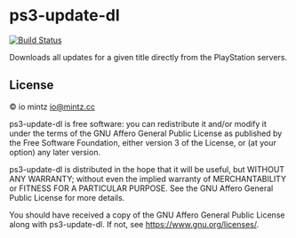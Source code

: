 # ps3-update-dl

[![Build Status](https://img.shields.io/travis/iomintz/ps3-update-dl/trunk.svg?label=tests)](https://travis-ci.org/iomintz/ps3-update-dl)

Downloads all updates for a given title directly from the PlayStation servers.

## License

© io mintz <io@mintz.cc>

ps3-update-dl is free software: you can redistribute it and/or modify
it under the terms of the GNU Affero General Public License as
published by the Free Software Foundation, either version 3 of the
License, or (at your option) any later version.

ps3-update-dl is distributed in the hope that it will be useful,
but WITHOUT ANY WARRANTY; without even the implied warranty of
MERCHANTABILITY or FITNESS FOR A PARTICULAR PURPOSE. See the
GNU Affero General Public License for more details.

You should have received a copy of the GNU Affero General Public License
along with ps3-update-dl. If not, see <https://www.gnu.org/licenses/>.
